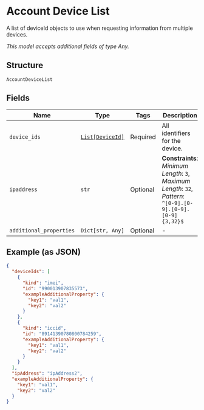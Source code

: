 
# Account Device List

A list of deviceId objects to use when requesting information from multiple devices.

*This model accepts additional fields of type Any.*

## Structure

`AccountDeviceList`

## Fields

| Name | Type | Tags | Description |
|  --- | --- | --- | --- |
| `device_ids` | [`List[DeviceId]`](../../doc/models/device-id.md) | Required | All identifiers for the device. |
| `ipaddress` | `str` | Optional | **Constraints**: *Minimum Length*: `3`, *Maximum Length*: `32`, *Pattern*: `^[0-9].[0-9].[0-9].[0-9]{3,32}$` |
| `additional_properties` | `Dict[str, Any]` | Optional | - |

## Example (as JSON)

```json
{
  "deviceIds": [
    {
      "kind": "imei",
      "id": "990013907835573",
      "exampleAdditionalProperty": {
        "key1": "val1",
        "key2": "val2"
      }
    },
    {
      "kind": "iccid",
      "id": "89141390780800784259",
      "exampleAdditionalProperty": {
        "key1": "val1",
        "key2": "val2"
      }
    }
  ],
  "ipAddress": "ipAddress2",
  "exampleAdditionalProperty": {
    "key1": "val1",
    "key2": "val2"
  }
}
```

